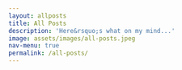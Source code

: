 ```yaml
---
layout: allposts
title: All Posts
description: 'Here&rsquo;s what on my mind...'
image: assets/images/all-posts.jpeg
nav-menu: true
permalink: /all-posts/
---
```




